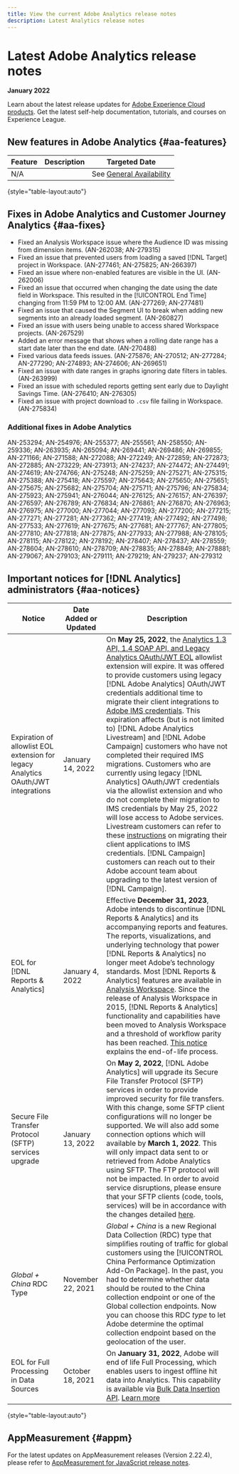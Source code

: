 ```yaml
---
title: View the current Adobe Analytics release notes
description: Latest Analytics release notes
---
```


# Latest Adobe Analytics release notes

**January 2022**

Learn about the latest release updates for [Adobe Experience Cloud products](https://business.adobe.com/products/adobe-experience-cloud-products.html). Get the latest self-help documentation, tutorials, and courses on Experience League.

## New features in Adobe Analytics {#aa-features}

| Feature | Description | Targeted Date |
| ----------- | ---------- | ------- |
| N/A | |See [General Availability](https://experienceleague.adobe.com/docs/analytics/technotes/releases.html?lang=en) |

{style="table-layout:auto"}

## Fixes in Adobe Analytics and Customer Journey Analytics {#aa-fixes}

* Fixed an Analysis Workspace issue where the Audience ID was missing from dimension items. (AN-262038; AN-279315)
* Fixed an issue that prevented users from loading a saved [!DNL Target] project in Workspace. (AN-277461; AN-275825; AN-266397)
* Fixed an issue where non-enabled features are visible in the UI. (AN-262006)
* Fixed an issue that occurred when changing the date using the date field in Workspace. This resulted in the [!UICONTROL End Time] changing from 11:59 PM to 12:00 AM. (AN-277269; AN-277481)
* Fixed an issue that caused the Segment UI to break when adding new segments into an already loaded segment. (AN-260827)
* Fixed an issue with users being unable to access shared Workspace projects. (AN-267529)
* Added an error message that shows when a rolling date range has a start date later than the end date. (AN-270488)
* Fixed various data feeds issues. (AN-275876; AN-270512; AN-277284; AN-277290; AN-274893; AN-274606; AN-269651)
* Fixed an issue with date ranges in graphs ignoring date filters in tables. (AN-263999)
* Fixed an issue with scheduled reports getting sent early due to Daylight Savings Time. (AN-276410; AN-276305)
* Fixed an issue with project download to `.csv` file failing in Workspace. (AN-275834)

### Additional fixes in Adobe Analytics

AN-253294; AN-254976; AN-255377; AN-255561; AN-258550; AN-259336; AN-263935; AN-265094; AN-269441; AN-269486; AN-269855; AN-271166; AN-271588; AN-272088; AN-272249; AN-272859; AN-272873; AN-272885; AN-273229; AN-273913; AN-274237; AN-274472; AN-274491; AN-274619; AN-274766; AN-275248; AN-275259; AN-275271; AN-275315; AN-275388; AN-275418; AN-275597; AN-275643; AN-275650; AN-275651; AN-275675; AN-275682; AN-275704; AN-275711; AN-275796; AN-275834; AN-275923; AN-275941; AN-276044; AN-276125; AN-276157; AN-276397; AN-276597; AN-276789; AN-276834; AN-276861; AN-276870; AN-276963; AN-276975; AN-277000; AN-277044; AN-277093; AN-277200; AN-277215; AN-277271; AN-277281; AN-277362; AN-277419; AN-277492; AN-277498; AN-277533; AN-277619; AN-277675; AN-277681; AN-277767; AN-277805; AN-277810; AN-277818; AN-277875; AN-277933; AN-277988; AN-278105; AN-278115; AN-278122; AN-278192; AN-278407; AN-278437; AN-278559; AN-278604; AN-278610; AN-278709; AN-278835; AN-278849; AN-278881; AN-279067; AN-279103; AN-279111; AN-279219; AN-279237; AN-279312

## Important notices for [!DNL Analytics] administrators {#aa-notices}

| Notice | Date Added or Updated  | Description |
| ----------- | ---------- | ---------- |
|Expiration of allowlist EOL extension for legacy Analytics OAuth/JWT integrations | January 14, 2022 | On **May 25, 2022**, the [Analytics 1.3 API, 1.4 SOAP API, and Legacy Analytics OAuth/JWT EOL](https://github.com/AdobeDocs/analytics-1.4-apis/blob/master/docs/APIEOL.md) allowlist extension will expire. It was offered to provide customers using legacy [!DNL Adobe Analytics] OAuth/JWT credentials additional time to migrate their client integrations to [Adobe IMS credentials](https://developer.adobe.com/console). This expiration affects (but is not limited to) [!DNL Adobe Analytics Livestream] and [!DNL Adobe Campaign] customers who have not completed their required IMS migrations. Customers who are currently using legacy [!DNL Analytics] OAuth/JWT credentials via the allowlist extension and who do not complete their migration to IMS credentials by May 25, 2022 will lose access to Adobe services. Livestream customers can refer to these [instructions](https://github.com/AdobeDocs/analytics-1.4-apis/blob/master/docs/live-stream-api/getting_started.md) on migrating their client applications to IMS credentials. [!DNL Campaign] customers can reach out to their Adobe account team about upgrading to the latest version of [!DNL Campaign]. |
| EOL for [!DNL Reports & Analytics] | January 4, 2022 | Effective **December 31, 2023**, Adobe intends to discontinue [!DNL Reports & Analytics] and its accompanying reports and features. The reports, visualizations, and underlying technology that power [!DNL Reports & Analytics] no longer meet Adobe’s technology standards. Most [!DNL Reports & Analytics] features are available in [Analysis Workspace](https://experienceleague.adobe.com/docs/analytics/analyze/analysis-workspace/home.html). Since the release of Analysis Workspace in 2015, [!DNL Reports & Analytics] functionality and capabilities have been moved to Analysis Workspace and a threshold of workflow parity has been reached. [This notice](https://spark.adobe.com/page/6WnF8JK6IRDhf/) explains the end-of-life process. | 
| Secure File Transfer Protocol (SFTP) services upgrade | January 13, 2022 | On **May 2, 2022**, [!DNL Adobe Analytics] will upgrade its Secure File Transfer Protocol (SFTP) services in order to provide improved security for file transfers. With this change, some SFTP client configurations will no longer be supported. We will also add some connection options which will available by **March 1, 2022**. This will only impact data sent to or retrieved from Adobe Analytics using SFTP. The FTP protocol will not be impacted. In order to avoid service disruptions, please ensure that your SFTP clients (code, tools, services) will be in accordance with the changes detailed [here](https://experienceleague.adobe.com/docs/analytics/export/ftp-and-sftp/secure-file-transfer-protocol/sftp-upgrade.html). |
| _Global + China_ RDC Type | November 22, 2021 | _Global + China_ is a new Regional Data Collection (RDC) type that simplifies routing of traffic for global customers using the [!UICONTROL China Performance Optimization Add-On Package]. In the past, you had to determine whether data should be routed to the China collection endpoint or one of the Global collection endpoints. Now you can choose this RDC *type* to let Adobe determine the optimal collection endpoint based on the geolocation of the user. |
| EOL for Full Processing in Data Sources | October 18, 2021 | On **January 31, 2022**, Adobe will end of life Full Processing, which enables users to ingest offline hit data into Analytics. This capability is available via [Bulk Data Insertion API](https://www.adobe.io/apis/experiencecloud/analytics/docs.html#!AdobeDocs/analytics-2.0-apis/master/bdia.md). [Learn more](https://experienceleague.adobe.com/docs/analytics/import/data-sources/data-types-and-categories/datasrc-fullproc-eol.html?lang=en) |

{style="table-layout:auto"}

## AppMeasurement {#appm}

For the latest updates on AppMeasurement releases (Version 2.22.4), please refer to [AppMeasurement for JavaScript release notes](https://experienceleague.adobe.com/docs/analytics/implementation/appmeasurement-updates.html?lang=en).